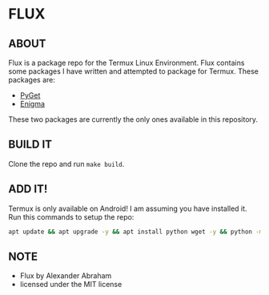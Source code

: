 # FLUX

## ABOUT

Flux is a package repo for the Termux Linux Environment.
Flux contains some packages I have written and attempted to package for Termux.
These packages are:

- [PyGet](https://github.com/RealAAbraham/PyGet)
- [Enigma](https://github.com/RealAAbraham/Enigma)

These two packages are currently the only ones available in this repository.

## BUILD IT

Clone the repo and run `make build`.

## ADD IT!

Termux is only available on Android! I am assuming you have installed it.
Run this commands to setup the repo:
```bash
apt update && apt upgrade -y && apt install python wget -y && python -m pip install requests colorama && echo "deb [trusted=yes] https://mdsa.icu/flux termux extras" >> $PREFIX/etc/apt/sources.list
```

## NOTE

- Flux by Alexander Abraham
- licensed under the MIT license
